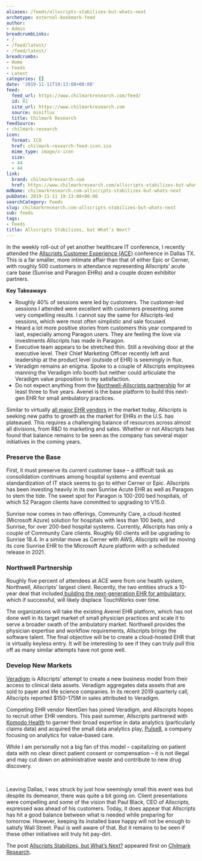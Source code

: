```yaml
---
aliases: /feeds/allscripts-stabilizes-but-whats-next
archetype: external-bookmark-feed
author:
- Admin
breadcrumbLinks:
- /
- /feed/latest/
- /feed/latest/
breadcrumbs:
- Home
- Feeds
- Latest
categories: []
date: '2019-11-11T19:13:08+00:00'
feed:
  feed_url: https://www.chilmarkresearch.com/feed/
  id: 81
  site_url: https://www.chilmarkresearch.com
  source: miniflux
  title: Chilmark Research
feedSource:
- chilmark-research
icon:
  format: ICO
  href: chilmark-research-feed-icon.ico
  mime_type: image/x-icon
  size:
  - 44
  - 44
link:
  brand: chilmarkresearch.com
  href: https://www.chilmarkresearch.com/allscripts-stabilizes-but-whats-next/
mdName: chilmarkresearch.com-allscripts-stabilizes-but-whats-next
pubDate: 2019-11-11 19:13:08+00:00
searchCategory: Feeds
slug: chilmarkresearch.com-allscripts-stabilizes-but-whats-next
sub: feeds
tags:
- Feeds
title: Allscripts Stabilizes, but What’s Next?
---
```


<p><a href="https://twitter.com/Allscripts/status/1187069658672877573" rel="noopener noreferrer" target="_blank" referrerpolicy="no-referrer"><img src="https://www.chilmarkresearch.com/wp-content/uploads/2019/11/Allscripts-ACE19-300x162.jpg" alt="" loading="lazy"/></a>In the weekly roll-out of yet another healthcare IT conference, I recently attended the <a href="https://web.cvent.com/event/74fb71fb-69f4-402c-a3bf-73f0c95c5814/summary" rel="noopener noreferrer" target="_blank" referrerpolicy="no-referrer">Allscripts Customer Experience (ACE)</a> conference in Dallas TX. This is a far smaller, more intimate affair than that of either Epic or Cerner, with roughly 500 customers in attendance representing Allscripts’ acute care base (Sunrise and Paragon EHRs) and a couple dozen exhibitor partners.</p>
<p><strong>Key Takeaways</strong></p>
<ul>
<li>Roughly 40% of sessions were led by customers. The customer-led sessions I attended were excellent with customers presenting some very compelling results. I cannot say the same for Allscripts-led sessions, which were most often simplistic and sale focused.</li>
<li>Heard a lot more positive stories from customers this year compared to last, especially among Paragon users. They are feeling the love via investments Allscripts has made in Paragon.</li>
<li>Executive team appears to be stretched thin. Still a revolving door at the executive level. Their Chief Marketing Officer recently left and leadership at the product level (outside of EHR) is seemingly in flux.</li>
<li>Veradigm remains an enigma. Spoke to a couple of Allscripts employees manning the Veradigm info booth but neither could articulate the Veradigm value proposition to my satisfaction.</li>
<li>Do not expect anything from the <a href="https://searchhealthit.techtarget.com/news/252473095/Allscripts-Northwell-Health-to-build-next-generation-EHR" rel="noopener noreferrer" target="_blank" referrerpolicy="no-referrer">Northwell-Allscripts partnership</a> for at least three to five years. Avenel is the base platform to build this next-gen EHR for small ambulatory practices.</li>
</ul>
<p>Similar to virtually <a href="https://www.chilmarkresearch.com/the-wisdom-of-user-conferences/" rel="noopener noreferrer" target="_blank" referrerpolicy="no-referrer">all major EHR vendors</a> in the market today, Allscripts is seeking new paths to growth as the market for EHRs in the U.S. has plateaued. This requires a challenging balance of resources across almost all divisions, from R&amp;D to marketing and sales. Whether or not Allscripts has found that balance remains to be seen as the company has several major initiatives in the coming years.</p>
<h3>Preserve the Base</h3>
<p>First, it must preserve its current customer base – a difficult task as consolidation continues among hospital systems and eventual standardization of IT stack seems to go to either Cerner or Epic. Allscripts has been investing heavily in its own Sunrise Acute EHR as well as Paragon to stem the tide. The sweet spot for Paragon is 100-200 bed hospitals, of which 52 Paragon clients have committed to upgrading to V15.0.</p>
<p>Sunrise now comes in two offerings, Community Care, a cloud-hosted (Microsoft Azure) solution for hospitals with less than 100 beds, and Sunrise, for over 200-bed hospital systems. Currently, Allscripts has only a couple of Community Care clients. Roughly 60 clients will be upgrading to Sunrise 18.4. In a similar move as Cerner with AWS, Allscripts will be moving its core Sunrise EHR to the Microsoft Azure platform with a scheduled release in 2021.</p>
<h3>Northwell Partnership</h3>
<p>Roughly five percent of attendees at ACE were from one health system, Northwell, Allscripts’ largest client. Recently, the two entities struck a 10-year deal that included<a href="https://searchhealthit.techtarget.com/news/252473095/Allscripts-Northwell-Health-to-build-next-generation-EHR" rel="noopener noreferrer" target="_blank" referrerpolicy="no-referrer"> building the next-generation EHR for ambulatory</a>, which if successful, will likely displace TouchWorks over time.</p>
<p>The organizations will take the existing Avenel EHR platform, which has not done well in its target market of small physician practices and scale it to serve a broader swath of the ambulatory market. Northwell provides the physician expertise and workflow requirements, Allscripts brings the software talent. The final objective will be to create a cloud-hosted EHR that is virtually keyless entry. It will be interesting to see if they can truly pull this off as many similar attempts have not gone well.</p>
<h3>Develop New Markets</h3>
<p><a href="https://www.veradigmhealth.com/" rel="noopener noreferrer" target="_blank" referrerpolicy="no-referrer">Veradigm</a> is Allscripts’ attempt to create a new business model from their access to clinical data assets. Veradigm aggregates data assets that are sold to payer and life science companies. In its recent 2019 quarterly call, Allscripts reported $150-175M in sales attributed to Veradigm.</p>
<p>Competing EHR vendor NextGen has joined Veradigm, and Allscripts hopes to recruit other EHR vendors. This past summer, Allscripts partnered with <a href="https://www.komodohealth.com/" rel="noopener noreferrer" target="_blank" referrerpolicy="no-referrer">Komodo Health</a> to garner their broad expertise in data analytics (particularly claims data) and acquired the small data analytics play, <a href="http://www.pulse8.com/" rel="noopener noreferrer" target="_blank" referrerpolicy="no-referrer">Pulse8</a>, a company focusing on analytics for value-based care.</p>
<p>While I am personally not a big fan of this model – capitalizing on patient data with no clear direct patient consent or compensation – it is not illegal and may cut down on administrative waste and contribute to new drug discovery.</p>
<p> </p>
<p>Leaving Dallas, I was struck by just how seemingly small this event was but despite its demeanor, there was quite a bit going on. Client presentations were compelling and some of the vision that Paul Black, CEO of Allscripts, expressed was ahead of his customers. Today, it does appear that Allscripts has hit a good balance between what is needed while preparing for tomorrow. However, keeping its installed base happy will not be enough to satisfy Wall Street. Paul is well aware of that. But it remains to be seen if these other initiatives will truly hit pay-dirt.</p>
<p>The post <a href="https://www.chilmarkresearch.com/allscripts-stabilizes-but-whats-next/" rel="noopener noreferrer" target="_blank" referrerpolicy="no-referrer">Allscripts Stabilizes, but What’s Next?</a> appeared first on <a href="https://www.chilmarkresearch.com" rel="noopener noreferrer" target="_blank" referrerpolicy="no-referrer">Chilmark Research</a>.</p>